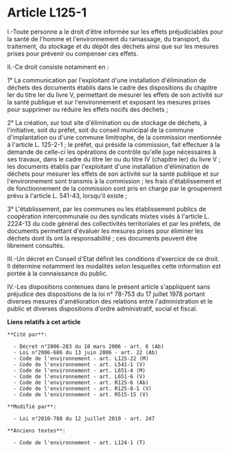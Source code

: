 # Article L125-1

I.-Toute personne a le droit d'être informée sur les effets préjudiciables pour la santé de l'homme et l'environnement du
ramassage, du transport, du traitement, du stockage et du dépôt des déchets ainsi que sur les mesures prises pour prévenir ou
compenser ces effets. 

II.-Ce droit consiste notamment en : 

1° La communication par l'exploitant d'une installation d'élimination de déchets des documents établis dans le cadre des
dispositions du chapitre Ier du titre Ier du livre V, permettant de mesurer les effets de son activité sur la santé publique
et sur l'environnement et exposant les mesures prises pour supprimer ou réduire les effets nocifs des déchets ; 

2° La création, sur tout site d'élimination ou de stockage de déchets, à l'initiative, soit du préfet, soit du conseil
municipal de la commune d'implantation ou d'une commune limitrophe, de la commission mentionnée à l'article L.  125-2-1  ; le
préfet, qui préside la commission, fait effectuer à la demande de celle-ci les opérations de contrôle qu'elle juge
nécessaires à ses travaux, dans le cadre du titre Ier ou du titre IV (chapitre Ier) du livre V ; les documents établis par
l'exploitant d'une installation d'élimination de déchets pour mesurer les effets de son activité sur la santé publique et sur
l'environnement sont transmis à la commission ; les frais d'établissement et de fonctionnement de la commission sont pris en
charge par le groupement prévu à l'article L. 541-43, lorsqu'il existe ; 

3° L'établissement, par les communes ou les établissement publics de coopération intercommunale ou des syndicats mixtes visés
à l'article L. 2224-13 du code général des collectivités territoriales et par les préfets, de documents permettant d'évaluer
les mesures prises pour éliminer les déchets dont ils ont la responsabilité ; ces documents peuvent être librement
consultés. 

III.-Un décret en Conseil d'Etat définit les conditions d'exercice de ce droit. Il détermine notamment les modalités selon
lesquelles cette information est portée à la connaissance du public. 

IV.-Les dispositions contenues dans le présent article s'appliquent sans préjudice des dispositions de la loi n° 78-753 du 17
juillet 1978 portant diverses mesures d'amélioration des relations entre l'administration et le public et diverses
dispositions d'ordre administratif, social et fiscal.

**Liens relatifs à cet article**

	**Cité par**:

	  - Décret n°2006-283 du 10 mars 2006 - art. 6 (Ab)
	  - Loi n°2006-686 du 13 juin 2006 - art. 22 (Ab)
	  - Code de l'environnement - art. L125-22 (M)
	  - Code de l'environnement - art. L541-1 (V)
	  - Code de l'environnement - art. L651-4 (M)
	  - Code de l'environnement - art. L651-6 (V)
	  - Code de l'environnement - art. R125-6 (Ab)
	  - Code de l'environnement - art. R125-8-1 (V)
	  - Code de l'environnement - art. R515-15 (V)

	**Modifié par**:

	  - Loi n°2010-788 du 12 juillet 2010 - art. 247

	**Anciens textes**:

	  - Code de l'environnement - art. L124-1 (T)
